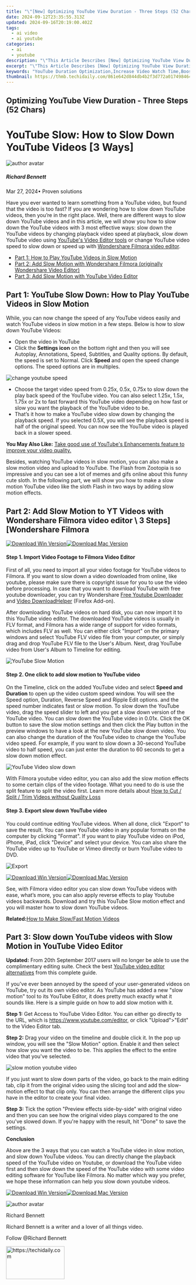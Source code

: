```yaml
---
title: "\"[New] Optimizing YouTube View Duration - Three Steps (52 Chars)\""
date: 2024-09-12T23:35:55.313Z
updated: 2024-09-16T20:19:00.402Z
tags:
  - ai video
  - ai youtube
categories:
  - ai
  - youtube
description: "\"This Article Describes [New] Optimizing YouTube View Duration - Three Steps (52 Chars)\""
excerpt: "\"This Article Describes [New] Optimizing YouTube View Duration - Three Steps (52 Chars)\""
keywords: "YouTube Duration Optimization,Increase Video Watch Time,Boosting YouTube Engagement,Extend View Duration Tips,Enhance Content Retention,Improve Video Completion Rate,Longer Watch Time Strategies"
thumbnail: https://thmb.techidaily.com/861e642d844db4b2f3d772a017498464c5809d87279c75b02518b1d6b111bfc3.jpg
---
```


## Optimizing YouTube View Duration - Three Steps (52 Chars)

# YouTube Slow: How to Slow Down YouTube Videos \[3 Ways\]

![author avatar](https://images.wondershare.com/filmora/article-images/richard-bennett.jpg)

##### Richard Bennett

 Mar 27, 2024• Proven solutions

Have you ever wanted to learn something from a YouTube video, but found that the video is too fast? If you are wondering how to slow down YouTube videos, then you’re in the right place. Well, there are different ways to slow down YouTube videos and in this article, we will show you how to slow down the YouTube videos with 3 most effective ways: slow down the YouTube videos by changing playback video speed at playback, slow down YouTube video using [YouTube's Video Editor tools](https://tools.techidaily.com/wondershare/filmora/download/) or change YouTube video speed to slow down or speed up with [Wondershare Filmora video editor](https://tools.techidaily.com/wondershare/filmora/download/).

* [Part 1: How to Play YouTube Videos in Slow Motion](#part1)
* [Part 2: Add Slow Motion with Wondershare Filmora (originally Wondershare Video Editor)](#part2)
* [Part 3: Add Slow Motion with YouTube Video Editor](#part1)

## Part 1: YouTube Slow Down: How to Play YouTube Videos in Slow Motion

While, you can now change the speed of any YouTube videos easily and watch YouTube videos in slow motion in a few steps. Below is how to slow down YouTube Videos:

* Open the video in YouTube
* Click the **Settings icon** on the bottom right and then you will see Autoplay, Annotations, Speed, Subtitles, and Quality options. By default, the speed is set to Normal. Click **Speed** and open the speed change options. The speed options are in multiples.

![change youtube speed](https://images.wondershare.com/filmora/article-images/youtube-speed-change.jpg)

* Choose the target video speed from 0.25x, 0.5x, 0.75x to slow down the play back speed of the YouTube video. You can also select 1.25x, 1.5x, 1.75x or 2x to fast forward this YouTube video depending on how fast or slow you want the playback of the YouTube video to be.
* That’s it how to make a YouTube video slow down by changing the playback speed. If you selected 0.5X, you will see the playback speed is half of the original speed. You can now see the YouTube video is played back in a slower speed.

**You May Also Like:** [Take good use of YouTube's Enhancements feature to improve your video quality.](https://tools.techidaily.com/wondershare/filmora/download/)

Besides, watching YouTube videos in slow motion, you can also make a slow motion video and upload to YouTube. The Flash from Zootopia is so impressive and you can see a lot of memes and gifs online about this funny cute sloth. In the following part, we will show you how to make a slow motion YouTube video like the sloth Flash in two ways by adding slow motion effects.

## Part 2: Add Slow Motion to YT Videos with Wondershare Filmora video editor \ 3 Steps\][Wondershare Filmora

[![Download Win Version](https://images.wondershare.com/filmora/guide/download-btn-win.jpg)](https://tools.techidaily.com/wondershare/filmora/download/)[![Download Mac Version](https://images.wondershare.com/filmora/guide/download-btn-mac.jpg)](https://tools.techidaily.com/wondershare/filmora/download/)

#### Step 1\. Import Video Footage to Filmora Video Editor

First of all, you need to import all your video footage for YouTube videos to Filmora. If you want to slow down a video downloaded from online, like youtube, please make sure there is copyright issue for you to use the video before processing. In case that you want to download YouTube with free youtube downloader, you can try Wondershare [Free Youtube Downloader](https://www.wondershare.com/pro/free-youtube-downloader.html) and [Video DownloadHelper](https://www.wondershare.com/download/downloadhelper-for-chrome.html) (Firefox Add-on).

After downloading YouTube videos on hard disk, you can now import it to this YouTube video editor. The downloaded YouTube videos is usually in FLV format, and Filmora has a wide range of support for video formats, which includes FLV as well. You can either click "Import" on the primary windows and select YouTube FLV video file from your computer, or simply drag and drop YouTube FLV file to the User's Album. Next, drag YouTube video from User's Album to Timeline for editing.

![YouTube Slow Motion](https://images.wondershare.com/filmora/article-images/video-editor-main-interface-1.jpg)

#### Step 2. One click to add slow motion to YouTube video

On the Timeline, click on the added YouTube video and select   **Speed and Duration** to open up the video custom speed window. You will see the Speed option, Duration, Reverse Speed and Ripple Edit options. and the speed number indicates fast or slow motion. To slow down the YouTube video, drag the speed slider to left and you get a slow down version of the YouTube video. You can slow down the YouTube video in 0.01x. Click the OK button to save the slow motion settings and then click the Play button in the preview windows to have a look at the new YouTube slow down video. You can also change the duration of the YouTube video to change the YouTube video speed. For example, if you want to slow down a 30-second YouTube video to half speed, you can just enter the duration to 60 seconds to get a slow down motion effect.

![YouTube Video slow down](https://images.wondershare.com/filmora/article-images/reverse-speed-custom-speed.jpg)

With Filmora youtube video editor, you can also add the slow motion effects to some certain clips of the video footage. What you need to do is use the split feature to split the video first. Learn more details about [How to Cut / Split / Trim Videos without Quality Loss](https://tools.techidaily.com/wondershare/filmora/download/)

#### Step 3. Export slow down YouTube video

You could continue editing YouTube videos. When all done, click "Export" to save the result. You can save YouTube video in any popular formats on the computer by clicking "Format". If you want to play YouTube video on iPod, iPhone, iPad, click "Device" and select your device. You can also share the YouTube video up to YouTube or Vimeo directly or burn YouTube video to DVD.

![Export](https://images.wondershare.com/filmora/article-images/output-format.jpg)

[![Download Win Version](https://images.wondershare.com/filmora/guide/download-btn-win.jpg)](https://tools.techidaily.com/wondershare/filmora/download/)[![Download Mac Version](https://images.wondershare.com/filmora/guide/download-btn-mac.jpg)](https://tools.techidaily.com/wondershare/filmora/download/)

See, with Filmora video editor you can slow down YouTube videos with ease, what’s more, you can also apply reverse effects to play Youtube videos backwards. Download and try this YouTube Slow motion effect and you will master how to slow down YouTube videos.

**Related:**[How to Make Slow/Fast Motion Videos](https://tools.techidaily.com/wondershare/filmora/download/)

## Part 3: Slow down YouTube videos with Slow Motion in YouTube Video Editor

**Updated:** From 20th September 2017 users will no longer be able to use the complimentary editing suite. Check the best [YouTube video editor alternatives](https://tools.techidaily.com/wondershare/filmora/download/) from this complete guide.

If you've ever been annoyed by the speed of your user-generated videos on YouTube, try out its own video editor. As YouTube has added a new "slow motion" tool to its YouTube Editor, it does pretty much exactly what it sounds like. Here is a simple guide on how to add slow motion with it.

**Step 1:** Get Access to YouTube Video Editor. You can either go directly to the URL, which is <https://www.youtube.com/editor>, or click "Upload">"Edit" to the Video Editor tab.

**Step 2:** Drag your video on the timeline and double click it. In the pop up window, you will see the "Slow Motion" option. Enable it and then select how slow you want the video to be. This applies the effect to the entire video that you've selected.

![slow motion youtube video](https://images.wondershare.com/images/multimedia/video-editor/youtube-slow-motion.png)

If you just want to slow down parts of the video, go back to the main editing tab, clip it from the original video using the slicing tool and add the slow-motion effect to that clip only. You can then arrange the different clips you have in the editor to create your final video.

**Step 3:** Tick the option "Preview effects side-by-side" with original video and then you can see how the original video plays compared to the one you've slowed down. If you're happy with the result, hit "Done" to save the settings.

**Conclusion**

Above are the 3 ways that you can watch a YouTube video in slow motion, and slow down YouTube videos. You can directly change the playback speed of the YouTube video on Youtube, or download the YouTube video first and then slow down the speed of the YouTube video with some video editing software for YouTube like Filmora. No matter which way you prefer, we hope these information can help you slow down youtube videos.

[![Download Win Version](https://images.wondershare.com/filmora/guide/download-btn-win.jpg)](https://tools.techidaily.com/wondershare/filmora/download/)[![Download Mac Version](https://images.wondershare.com/filmora/guide/download-btn-mac.jpg)](https://tools.techidaily.com/wondershare/filmora/download/)

![author avatar](https://images.wondershare.com/filmora/article-images/richard-bennett.jpg)

Richard Bennett

Richard Bennett is a writer and a lover of all things video.

Follow @Richard Bennett

<ins class="adsbygoogle"
     style="display:block"
     data-ad-format="autorelaxed"
     data-ad-client="ca-pub-7571918770474297"
     data-ad-slot="1223367746"></ins>

<ins class="adsbygoogle"
     style="display:block"
     data-ad-client="ca-pub-7571918770474297"
     data-ad-slot="8358498916"
     data-ad-format="auto"
     data-full-width-responsive="true"></ins>



<!-- affiliate ads begin -->
<a href="https://united.elfm.net/c/5597632/2139558/4704" target="_top" id="2139558">
  <img src="//a.impactradius-go.com/display-ad/4704-2139558" border="0" alt="https://techidaily.com" width="160" height="90"/>
</a>
<img height="0" width="0" src="https://united.elfm.net/i/5597632/2139558/4704" style="position:absolute;visibility:hidden;" border="0" />
<!-- affiliate ads end -->

